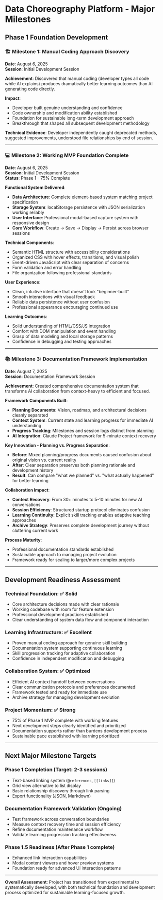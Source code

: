 # Data Choreography Platform - Major Milestones

## Phase 1 Foundation Development

### 🏗️ **Milestone 1: Manual Coding Approach Discovery** 
**Date**: August 6, 2025  
**Session**: Initial Development Session

**Achievement**: Discovered that manual coding (developer types all code while AI explains) produces dramatically better learning outcomes than AI generating code directly.

**Impact**: 
- Developer built genuine understanding and confidence
- Code ownership and modification ability established  
- Foundation for sustainable long-term development approach
- Breakthrough that shaped all subsequent development methodology

**Technical Evidence**: Developer independently caught deprecated methods, suggested improvements, understood file relationships by end of session.

---

### 💻 **Milestone 2: Working MVP Foundation Complete**
**Date**: August 6, 2025  
**Session**: Initial Development Session  
**Status**: Phase 1 - 75% Complete

**Functional System Delivered**:
- **Data Architecture**: Complete element-based system matching project specification
- **Storage System**: localStorage persistence with JSON serialization working reliably
- **User Interface**: Professional modal-based capture system with responsive design
- **Core Workflow**: Create → Save → Display → Persist across browser sessions

**Technical Components**:
- Semantic HTML structure with accessibility considerations
- Organized CSS with hover effects, transitions, and visual polish
- Event-driven JavaScript with clear separation of concerns
- Form validation and error handling
- File organization following professional standards

**User Experience**:
- Clean, intuitive interface that doesn't look "beginner-built"
- Smooth interactions with visual feedback
- Reliable data persistence without user confusion
- Professional appearance encouraging continued use

**Learning Outcomes**:
- Solid understanding of HTML/CSS/JS integration
- Comfort with DOM manipulation and event handling
- Grasp of data modeling and local storage patterns
- Confidence in debugging and testing approaches

---

### 📚 **Milestone 3: Documentation Framework Implementation**
**Date**: August 7, 2025  
**Session**: Documentation Framework Session

**Achievement**: Created comprehensive documentation system that transforms AI collaboration from context-heavy to efficient and focused.

**Framework Components Built**:
- **Planning Documents**: Vision, roadmap, and architectural decisions cleanly separated
- **Context System**: Current state and learning progress for immediate AI understanding
- **Progress Tracking**: Milestones and session logs distinct from planning
- **AI Integration**: Claude Project framework for 5-minute context recovery

**Key Innovation - Planning vs. Progress Separation**:
- **Before**: Mixed planning/progress documents caused confusion about original vision vs. current reality
- **After**: Clear separation preserves both planning rationale and development history
- **Result**: Can compare "what we planned" vs. "what actually happened" for better learning

**Collaboration Impact**:
- **Context Recovery**: From 30+ minutes to 5-10 minutes for new AI conversations
- **Session Efficiency**: Structured startup protocol eliminates confusion
- **Learning Continuity**: Explicit skill tracking enables adaptive teaching approaches
- **Archive Strategy**: Preserves complete development journey without cluttering current work

**Process Maturity**:
- Professional documentation standards established
- Sustainable approach to managing project evolution
- Framework ready for scaling to larger/more complex projects

---

## Development Readiness Assessment

### **Technical Foundation**: ✅ **Solid**
- Core architecture decisions made with clear rationale
- Working codebase with room for feature extension
- Professional development practices established
- Clear understanding of system data flow and component interaction

### **Learning Infrastructure**: ✅ **Excellent**  
- Proven manual coding approach for genuine skill building
- Documentation system supporting continuous learning
- Skill progression tracking for adaptive collaboration
- Confidence in independent modification and debugging

### **Collaboration System**: ✅ **Optimized**
- Efficient AI context handoff between conversations
- Clear communication protocols and preferences documented
- Framework tested and ready for immediate use
- Archive strategy for managing development evolution

### **Project Momentum**: ✅ **Strong**
- 75% of Phase 1 MVP complete with working features
- Next development steps clearly identified and prioritized
- Documentation supports rather than burdens development process
- Sustainable pace established with learning prioritized

---

## Next Major Milestone Targets

### **Phase 1 Completion** (Target: 2-3 sessions)
- Text-based linking system (`@references`, `[[links]]`)
- Grid view alternative to list display
- Basic relationship discovery through link parsing
- Export functionality (JSON, Markdown)

### **Documentation Framework Validation** (Ongoing)
- Test framework across conversation boundaries
- Measure context recovery time and session efficiency
- Refine documentation maintenance workflow
- Validate learning progression tracking effectiveness

### **Phase 1.5 Readiness** (After Phase 1 complete)
- Enhanced link interaction capabilities
- Modal content viewers and hover preview systems
- Foundation ready for advanced UI interaction patterns

---

**Overall Assessment**: Project has transitioned from experimental to systematically developed, with both technical foundation and development process optimized for sustainable learning-focused growth.